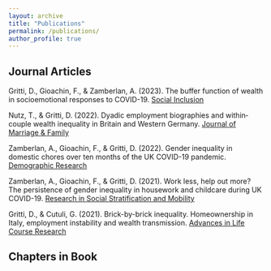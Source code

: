 ```yaml
---
layout: archive
title: "Publications"
permalink: /publications/
author_profile: true
---
```


## Journal Articles

Gritti, D., Gioachin, F., & Zamberlan, A. (2023). The buffer function of wealth in socioemotional responses to COVID-19. [Social Inclusion](https://www.cogitatiopress.com/socialinclusion/article/view/5976)

Nutz, T., & Gritti, D. (2022). Dyadic employment biographies and within‐couple wealth inequality in Britain and Western Germany. [Journal of Marriage & Family](https://onlinelibrary.wiley.com/doi/abs/10.1111/jomf.12811)

Zamberlan, A., Gioachin, F., & Gritti, D. (2022). Gender inequality in domestic chores over ten months of the UK COVID-19 pandemic. [Demographic Research](https://www.jstor.org/stable/48677034) 

Zamberlan, A., Gioachin, F., & Gritti, D. (2021). Work less, help out more? The persistence of gender inequality in housework and childcare during UK COVID-19. [Research in Social Stratification and Mobility](https://www.sciencedirect.com/science/article/pii/S0276562421000032) 

Gritti, D., & Cutuli, G. (2021). Brick-by-brick inequality. Homeownership in Italy, employment instability and wealth transmission. [Advances in Life Course Research](https://www.sciencedirect.com/science/article/pii/S1040260821000162)

## Chapters in Book
